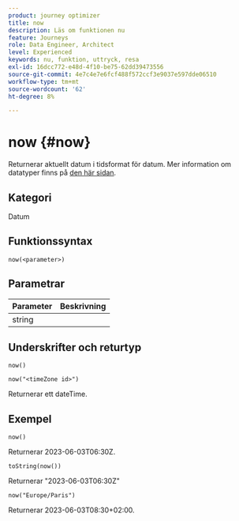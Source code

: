 ```yaml
---
product: journey optimizer
title: now
description: Läs om funktionen nu
feature: Journeys
role: Data Engineer, Architect
level: Experienced
keywords: nu, funktion, uttryck, resa
exl-id: 16dcc772-e48d-4f10-be75-62dd39473556
source-git-commit: 4e7c4e7e6fcf488f572ccf3e9037e597dde06510
workflow-type: tm+mt
source-wordcount: '62'
ht-degree: 8%

---
```


# now {#now}

Returnerar aktuellt datum i tidsformat för datum. Mer information om datatyper finns på [den här sidan](../expression/data-types.md).

## Kategori

Datum

## Funktionssyntax

`now(<parameter>)`

## Parametrar

| Parameter | Beskrivning |
|--- |--- |
| string |  |

## Underskrifter och returtyp

`now()`

`now("<timeZone id>")`

Returnerar ett dateTime.

## Exempel

`now()`

Returnerar 2023-06-03T06:30Z.

`toString(now())`

Returnerar &quot;2023-06-03T06:30Z&quot;

`now("Europe/Paris")`

Returnerar 2023-06-03T08:30+02:00.

